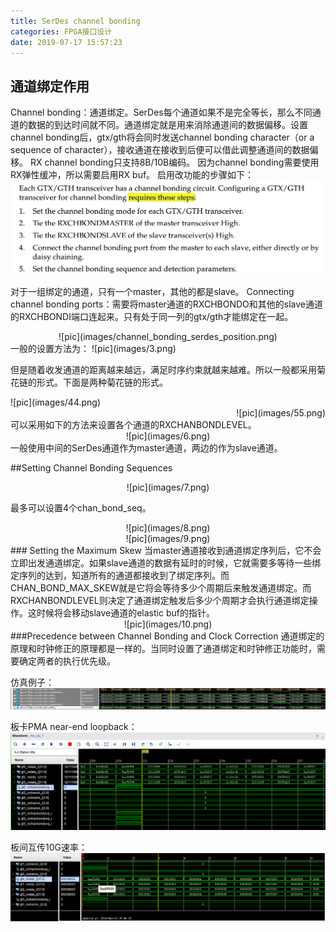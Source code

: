 ```yaml
---
title: SerDes channel bonding
categories: FPGA接口设计
date: 2019-07-17 15:57:23
---
```

## 通道绑定作用
Channel bonding：通道绑定。SerDes每个通道如果不是完全等长，那么不同通道的数据的到达时间就不同。通道绑定就是用来消除通道间的数据偏移。设置channel bonding后，gtx/gth将会同时发送channel bonding character（or a sequence of character），接收通道在接收到后便可以借此调整通道间的数据偏移。
RX channel bonding只支持8B/10B编码。
因为channel bonding需要使用RX弹性缓冲，所以需要启用RX buf。
启用改功能的步骤如下：
![pic](images/channel_bonding_use.png)

对于一组绑定的通道，只有一个master，其他的都是slave。
Connecting channel bonding ports：需要将master通道的RXCHBONDO和其他的slave通道的RXCHBONDI端口连起来。只有处于同一列的gtx/gth才能绑定在一起。
<div align=center>![pic](images/channel_bonding_serdes_position.png)

<div align=left>
一般的设置方法为：
![pic](images/3.png)

但是随着收发通道的距离越来越远，满足时序约束就越来越难。所以一般都采用菊花链的形式。下面是两种菊花链的形式。

<div align=left>![pic](images/44.png)
<div align=right>![pic](images/55.png)

<div align=left>可以采用如下的方法来设置各个通道的RXCHANBONDLEVEL。

<div align=center>![pic](images/6.png)

<div align=left>一般使用中间的SerDes通道作为master通道，两边的作为slave通道。

##Setting Channel Bonding Sequences
<div align=center>![pic](images/7.png)<div align=left>

最多可以设置4个chan_bond_seq。

<div align=center>![pic](images/8.png)
<div align=center>![pic](images/9.png)
<div align=left>
### Setting the Maximum Skew
当master通道接收到通道绑定序列后，它不会立即出发通道绑定。如果slave通道的数据有延时的时候，它就需要多等待一些绑定序列的达到，知道所有的通道都接收到了绑定序列。而CHAN_BOND_MAX_SKEW就是它将会等待多少个周期后来触发通道绑定。而RXCHANBONDLEVEL则决定了通道绑定触发后多少个周期才会执行通道绑定操作。这时候将会移动slave通道的elastic buf的指针。
<div align=center>![pic](images/10.png)

<div align=left>
###Precedence between Channel Bonding and Clock Correction
通道绑定的原理和时钟修正的原理都是一样的。当同时设置了通道绑定和时钟修正功能时，需要确定两者的执行优先级。

仿真例子：
![pic](images/11.png)

板卡PMA near-end loopback：
![pic](images/12.png)

板间互传10G速率：
![pic](images/13.png)